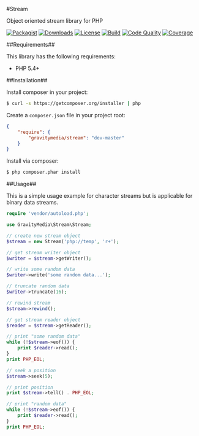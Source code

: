 #Stream

Object oriented stream library for PHP

[![Packagist](https://img.shields.io/packagist/v/gravitymedia/stream.svg)](https://packagist.org/packages/gravitymedia/stream)
[![Downloads](https://img.shields.io/packagist/dt/gravitymedia/stream.svg)](https://packagist.org/packages/gravitymedia/stream)
[![License](https://img.shields.io/packagist/l/gravitymedia/stream.svg)](https://packagist.org/packages/gravitymedia/stream)
[![Build](https://img.shields.io/travis/GravityMedia/Stream.svg)](https://travis-ci.org/GravityMedia/Stream)
[![Code Quality](https://img.shields.io/scrutinizer/g/GravityMedia/Stream.svg)](https://scrutinizer-ci.com/g/GravityMedia/Stream/?branch=master)
[![Coverage](https://img.shields.io/scrutinizer/coverage/g/GravityMedia/Stream.svg)](https://scrutinizer-ci.com/g/GravityMedia/Stream/?branch=master)

##Requirements##

This library has the following requirements:

 - PHP 5.4+

##Installation##

Install composer in your project:

```bash
$ curl -s https://getcomposer.org/installer | php
```

Create a `composer.json` file in your project root:

```json
{
    "require": {
        "gravitymedia/stream": "dev-master"
    }
}
```

Install via composer:

```bash
$ php composer.phar install
```

##Usage##

This is a simple usage example for character streams but is applicable for binary data streams.

```php
require 'vendor/autoload.php';

use GravityMedia\Stream\Stream;

// create new stream object
$stream = new Stream('php://temp', 'r+');

// get stream writer object
$writer = $stream->getWriter();

// write some random data
$writer->write('some random data...');

// truncate random data
$writer->truncate(16);

// rewind stream
$stream->rewind();

// get stream reader object
$reader = $stream->getReader();

// print "some random data"
while (!$stream->eof()) {
    print $reader->read();
}
print PHP_EOL;

// seek a position
$stream->seek(5);

// print position
print $stream->tell() . PHP_EOL;

// print "random data"
while (!$stream->eof()) {
    print $reader->read();
}
print PHP_EOL;
```

